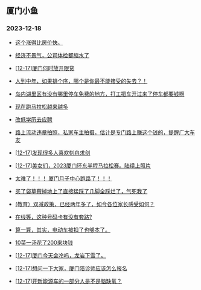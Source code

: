 ## 厦门小鱼 
### 2023-12-18

+ [这个涨得比房价快。](http://bbs.xmfish.com/read-htm-tid-18122065.html)

+ [经济不景气，公司体检都缩水了](http://bbs.xmfish.com/read-htm-tid-18122031.html)

+ [[12-17]厦门何时放开限贷](http://bbs.xmfish.com/read-htm-tid-18122034.html)

+ [人到中年，如果排个序，哪个是你最不能接受的失去？！](http://bbs.xmfish.com/read-htm-tid-18122023.html)

+ [岛内湖里区有没有哪里停车免费的地方，打工把车开过来了停车都要钱啊](http://bbs.xmfish.com/read-htm-tid-18122109.html)

+ [现在跑马拉松越来越多](http://bbs.xmfish.com/read-htm-tid-18122022.html)

+ [改低学历去应聘](http://bbs.xmfish.com/read-htm-tid-18122165.html)

+ [路上流动违章拍照，私家车主拍摄，估计是专门路上赚这个钱的，提醒广大车友](http://bbs.xmfish.com/read-htm-tid-18122162.html)

+ [[12-17]发现很多人喜欢刻舟求剑](http://bbs.xmfish.com/read-htm-tid-18122279.html)

+ [[12-17]美女们，2023厦门环东半程马拉松赛。陆续上照片](http://bbs.xmfish.com/read-htm-tid-18122244.html)

+ [太难了！！！
厦门月子中心跑路了！！！](http://bbs.xmfish.com/read-htm-tid-18122255.html)

+ [买了袋草莓掉地上了直接猛踩了几脚全踩烂了，气死我了](http://bbs.xmfish.com/read-htm-tid-18122264.html)

+ [(教育）双减政策，已经两年多了，如今各位家长感受如何？](http://bbs.xmfish.com/read-htm-tid-18122260.html)

+ [在线等，这种号码卡有没有套路?](http://bbs.xmfish.com/read-htm-tid-18122287.html)

+ [算一算，其实，电动车被扣了也够本了。](http://bbs.xmfish.com/read-htm-tid-18122293.html)

+ [10菜一汤花了200来块钱](http://bbs.xmfish.com/read-htm-tid-18122340.html)

+ [[12-17]厦门今天会冷吗，龙岩下雪了。](http://bbs.xmfish.com/read-htm-tid-18122316.html)

+ [[12-17]想问一下大家，厦门陪诊师应该怎么报名](http://bbs.xmfish.com/read-htm-tid-18122218.html)

+ [[12-17]开新能源车的一部分人是不是脑缺氧？](http://bbs.xmfish.com/read-htm-tid-18122339.html)

